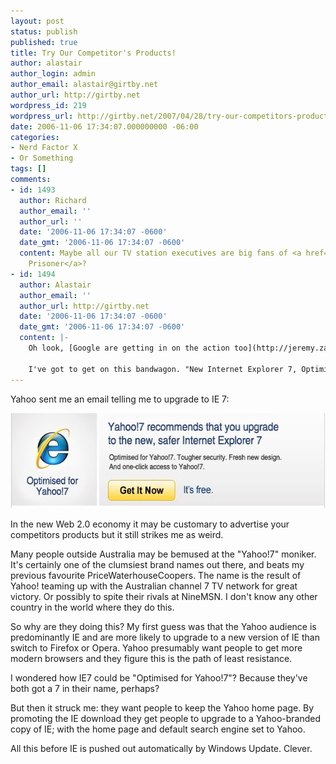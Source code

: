 ```yaml
---
layout: post
status: publish
published: true
title: Try Our Competitor's Products!
author: alastair
author_login: admin
author_email: alastair@girtby.net
author_url: http://girtby.net
wordpress_id: 219
wordpress_url: http://girtby.net/2007/04/28/try-our-competitors-products
date: 2006-11-06 17:34:07.000000000 -06:00
categories:
- Nerd Factor X
- Or Something
tags: []
comments:
- id: 1493
  author: Richard
  author_email: ''
  author_url: ''
  date: '2006-11-06 17:34:07 -0600'
  date_gmt: '2006-11-06 17:34:07 -0600'
  content: Maybe all our TV station executives are big fans of <a href="http://www.bbc.co.uk/cult/classic/prisoner/">The
    Prisoner</a>?
- id: 1494
  author: Alastair
  author_email: ''
  author_url: http://girtby.net
  date: '2006-11-06 17:34:07 -0600'
  date_gmt: '2006-11-06 17:34:07 -0600'
  content: |-
    Oh look, [Google are getting in on the action too](http://jeremy.zawodny.com/blog/archives/008122.html).

    I've got to get on this bandwagon. "New Internet Explorer 7, Optimized for girtby.net!"
---
```

Yahoo sent me an email telling me to upgrade to IE 7:

<img src="/images/yahoo-plugs-ie.jpg" width="572" height="152" alt="Yahoo!7 recommends that you upgrade to the new, safer Internet Explorer 7" class="centered"/>

In the new Web 2.0 economy it may be customary to advertise your competitors products but it still strikes me as weird.

<div class="aside"><p>Many people outside Australia may be bemused at the "Yahoo!7" moniker. It's certainly one of the clumsiest brand names out there, and beats my previous favourite PriceWaterhouseCoopers. The name is the result of Yahoo! teaming up with the Australian channel 7 TV network for great victory. Or possibly to spite their rivals at NineMSN. I don't know any other country in the world where they do this.</p></div>

So why are they doing this? My first guess was that the Yahoo audience is predominantly IE and are more likely to upgrade to a new version of IE than switch to Firefox or Opera. Yahoo presumably want people to get more modern browsers and they figure this is the path of least resistance.

I wondered how IE7 could be "Optimised for Yahoo!7"? Because they've both got a 7 in their name, perhaps?

But then it struck me: they want people to keep the Yahoo home page. By promoting the IE download they get people to upgrade to a Yahoo-branded copy of IE; with the home page and default search engine set to Yahoo.

All this before IE is pushed out automatically by Windows Update. Clever.
